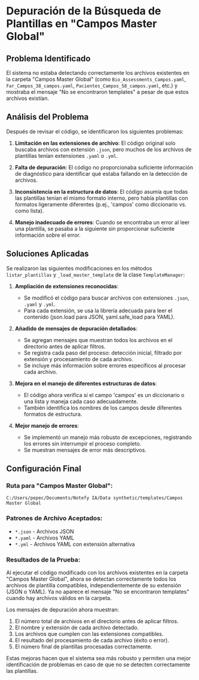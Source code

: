 # Depuración de la Búsqueda de Plantillas en "Campos Master Global"

## Problema Identificado

El sistema no estaba detectando correctamente los archivos existentes en la carpeta "Campos Master Global" (como `Bio_Assessments_Campos.yaml`, `Far_Campos_38_campos.yaml`, `Pacientes_Campos_58_campos.yaml`, etc.) y mostraba el mensaje "No se encontraron templates" a pesar de que estos archivos existían.

## Análisis del Problema

Después de revisar el código, se identificaron los siguientes problemas:

1. **Limitación en las extensiones de archivo**: El código original solo buscaba archivos con extensión `.json`, pero muchos de los archivos de plantillas tenían extensiones `.yaml` o `.yml`.

2. **Falta de depuración**: El código no proporcionaba suficiente información de diagnóstico para identificar qué estaba fallando en la detección de archivos.

3. **Inconsistencia en la estructura de datos**: El código asumía que todas las plantillas tenían el mismo formato interno, pero había plantillas con formatos ligeramente diferentes (p.ej., 'campos' como diccionario vs. como lista).

4. **Manejo inadecuado de errores**: Cuando se encontraba un error al leer una plantilla, se pasaba a la siguiente sin proporcionar suficiente información sobre el error.

## Soluciones Aplicadas

Se realizaron las siguientes modificaciones en los métodos `listar_plantillas` y `_load_master_template` de la clase `TemplateManager`:

1. **Ampliación de extensiones reconocidas**:
   - Se modificó el código para buscar archivos con extensiones `.json`, `.yaml` y `.yml`.
   - Para cada extensión, se usa la librería adecuada para leer el contenido (json.load para JSON, yaml.safe_load para YAML).

2. **Añadido de mensajes de depuración detallados**:
   - Se agregan mensajes que muestran todos los archivos en el directorio antes de aplicar filtros.
   - Se registra cada paso del proceso: detección inicial, filtrado por extensión y procesamiento de cada archivo.
   - Se incluye más información sobre errores específicos al procesar cada archivo.

3. **Mejora en el manejo de diferentes estructuras de datos**:
   - El código ahora verifica si el campo 'campos' es un diccionario o una lista y maneja cada caso adecuadamente.
   - También identifica los nombres de los campos desde diferentes formatos de estructura.

4. **Mejor manejo de errores**:
   - Se implementó un manejo más robusto de excepciones, registrando los errores sin interrumpir el proceso completo.
   - Se muestran mensajes de error más descriptivos.

## Configuración Final

### Ruta para "Campos Master Global":
```
C:/Users/pepec/Documents/Notefy IA/Data synthetic/templates/Campos Master Global
```

### Patrones de Archivo Aceptados:
- `*.json` - Archivos JSON
- `*.yaml` - Archivos YAML
- `*.yml` - Archivos YAML con extensión alternativa

### Resultados de la Prueba:

Al ejecutar el código modificado con los archivos existentes en la carpeta "Campos Master Global", ahora se detectan correctamente todos los archivos de plantilla compatibles, independientemente de su extensión (JSON o YAML). Ya no aparece el mensaje "No se encontraron templates" cuando hay archivos válidos en la carpeta.

Los mensajes de depuración ahora muestran:

1. El número total de archivos en el directorio antes de aplicar filtros.
2. El nombre y extensión de cada archivo detectado.
3. Los archivos que cumplen con las extensiones compatibles.
4. El resultado del procesamiento de cada archivo (éxito o error).
5. El número final de plantillas procesadas correctamente.

Estas mejoras hacen que el sistema sea más robusto y permiten una mejor identificación de problemas en caso de que no se detecten correctamente las plantillas.
